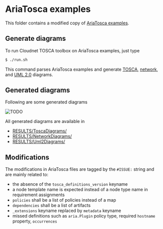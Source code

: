 # AriaTosca examples

This folder contains a modified copy of [AriaTosca examples](https://github.com/apache/incubator-ariatosca/tree/master/examples).

## Generate diagrams

To run Cloudnet TOSCA toolbox on AriaTosca examples, just type
```sh
$ ./run.sh
```

This command parses AriaTosca examples and generate  [TOSCA](RESULTS/ToscaDiagrams/), [network](RESULTS/NetworkDiagrams/), and [UML 2.0](RESULTS/Uml2Diagrams/) diagrams.

## Generated diagrams

Following are some generated diagrams

![TODO](TODO)

All generated diagrams are available in
* [RESULTS/ToscaDiagrams/](RESULTS/ToscaDiagrams/)
* [RESULTS/NetworkDiagrams/](RESULTS/NetworkDiagrams/)
* [RESULTS/Uml2Diagrams/](RESULTS/Uml2Diagrams/)

## Modifications

The modifications in AriaTosca files are tagged by the `#ISSUE:` string and are mainly related to:
* the absence of the `tosca_definitions_version` keyname
* a node template name is expected instead of a node type name in requirement assignments
* `policies` shall be a list of policies instead of a map
* `dependencies` shall be a list of artifacts
* `_extensions` keyname replaced by `metadata` keyname
* missed definitions such as `aria.Plugin` policy type, required `hostname` property, `occurrences`
